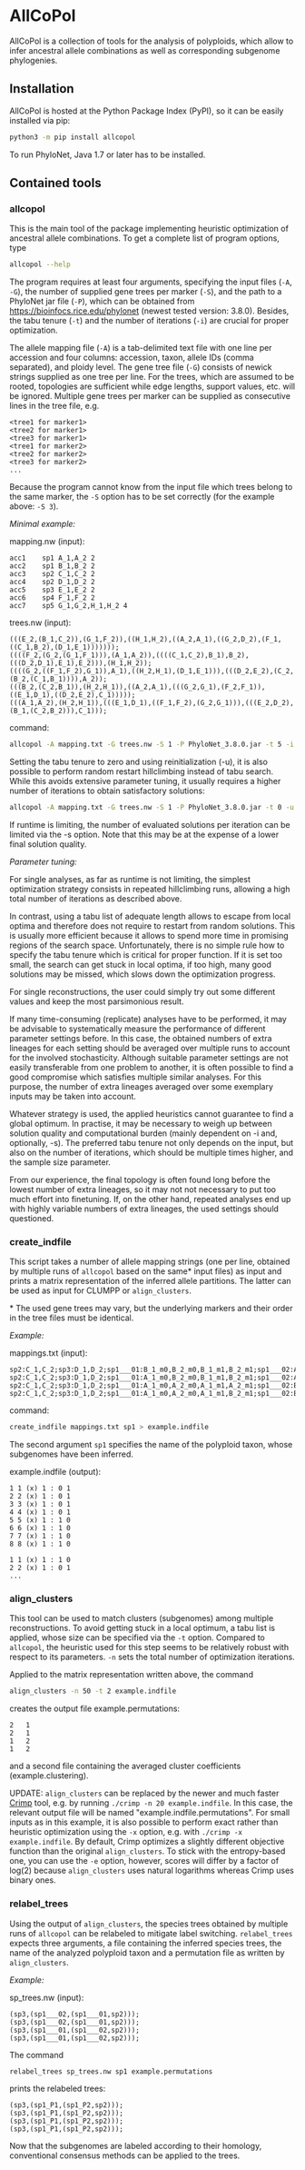 # AllCoPol

AllCoPol is a collection of tools for the analysis of polyploids, which allow to 
infer ancestral allele combinations as well as corresponding subgenome 
phylogenies.

## Installation

AllCoPol is hosted at the Python Package Index (PyPI), so it can be easily 
installed via pip:

```bash
python3 -m pip install allcopol
```

To run PhyloNet, Java 1.7 or later has to be installed.

## Contained tools

### allcopol

This is the main tool of the package implementing heuristic optimization of
ancestral allele combinations. To get a complete list of program options, type

```bash
allcopol --help
```


The program requires at least four arguments, 
specifying the input files (`-A`, `-G`), the number of supplied gene trees per marker 
(`-S`), and the path to a PhyloNet jar file (`-P`), 
which can be obtained from https://bioinfocs.rice.edu/phylonet (newest tested version: 3.8.0).
Besides, the tabu tenure (`-t`) and the number of iterations (`-i`) are crucial 
 for proper optimization. 

The allele mapping file (`-A`) is a tab-delimited text file with one line 
per accession and four columns: accession, taxon, allele IDs (comma separated), 
and ploidy level.
The gene tree file (`-G`) consists of newick strings supplied as one tree per line. 
For the trees, which are assumed to be rooted, topologies are sufficient while 
edge lengths, support values, etc. will be ignored. Multiple gene trees per 
marker can be supplied as consecutive lines in the tree file, e.g.

```text
<tree1 for marker1>
<tree2 for marker1>
<tree3 for marker1>
<tree1 for marker2>
<tree2 for marker2>
<tree3 for marker2>
...
```

Because the program cannot know from the input file which trees belong to the 
same marker, the `-S` option has to be set correctly (for the example above: `-S 3`).


_Minimal example:_

mapping.nw (input):

```text
acc1	sp1	A_1,A_2	2
acc2	sp1	B_1,B_2	2
acc3	sp2	C_1,C_2	2
acc4	sp2	D_1,D_2	2
acc5	sp3	E_1,E_2	2
acc6	sp4	F_1,F_2	2
acc7	sp5	G_1,G_2,H_1,H_2	4
```

trees.nw (input):

```text
(((E_2,(B_1,C_2)),(G_1,F_2)),((H_1,H_2),((A_2,A_1),((G_2,D_2),(F_1,((C_1,B_2),(D_1,E_1)))))));
((((F_2,(G_2,(G_1,F_1))),(A_1,A_2)),((((C_1,C_2),B_1),B_2),(((D_2,D_1),E_1),E_2))),(H_1,H_2));
((((G_2,((F_1,F_2),G_1)),A_1),((H_2,H_1),(D_1,E_1))),(((D_2,E_2),(C_2,(B_2,(C_1,B_1)))),A_2));
(((B_2,(C_2,B_1)),(H_2,H_1)),((A_2,A_1),(((G_2,G_1),(F_2,F_1)),((E_1,D_1),((D_2,E_2),C_1)))));
(((A_1,A_2),(H_2,H_1)),(((E_1,D_1),((F_1,F_2),(G_2,G_1))),(((E_2,D_2),(B_1,(C_2,B_2))),C_1)));
```

command:

```bash
allcopol -A mapping.txt -G trees.nw -S 1 -P PhyloNet_3.8.0.jar -t 5 -i 20
```

Setting the tabu tenure to zero and using reinitialization (-u), it is also 
possible to perform random restart hillclimbing instead of tabu search.
While this avoids extensive parameter tuning, it usually requires a higher 
number of iterations to obtain satisfactory solutions:

```bash
allcopol -A mapping.txt -G trees.nw -S 1 -P PhyloNet_3.8.0.jar -t 0 -u 1 -i 100
```

If runtime is limiting, the number of evaluated solutions per iteration can be 
limited via the -s option. Note that this may be at the expense of a lower final
solution quality.

_Parameter tuning:_

For single analyses, as far as runtime is not limiting, the simplest optimization strategy consists in repeated hillclimbing runs, allowing a high total number of iterations as described above.

In contrast, using a tabu list of adequate length allows to escape from local optima and therefore does not require to restart from random solutions.
This is usually more efficient because it allows to spend more time in promising regions of the search space.
Unfortunately, there is no simple rule how to specify the tabu tenure which is critical for proper function.
If it is set too small, the search can get stuck in local optima, if too high, many good solutions may be missed, which slows down the optimization progress.

For single reconstructions, the user could simply try out some different values and keep the most parsimonious result.

If many time-consuming (replicate) analyses have to be performed, it may be advisable to systematically measure the performance of different parameter settings before.
In this case, the obtained numbers of extra lineages for each setting should be averaged over multiple runs to account for the involved stochasticity.
Although suitable parameter settings are not easily transferable from one problem to another, it is often possible to find a good compromise which satisfies multiple similar analyses.
For this purpose, the number of extra lineages averaged over some exemplary inputs may be taken into account.

Whatever strategy is used, the applied heuristics cannot guarantee to find a global optimum.
In practise, it may be necessary to weigh up between solution quality and computational burden (mainly dependent on -i and, optionally, -s).
The preferred tabu tenure not only depends on the input, but also on the number of iterations, which should be multiple times higher, and the sample size parameter.

From our experience, the final topology is often found long before the lowest number of extra lineages, so it may not not necessary to put too much effort into finetuning.
If, on the other hand, repeated analyses end up with highly variable numbers of extra lineages, the used settings should questioned.



### create_indfile

This script takes a number of allele mapping strings (one per line, obtained 
by multiple runs of `allcopol` based on the same\* input files) as input and 
prints a matrix representation of the inferred allele partitions. The latter can
be used as input for CLUMPP or `align_clusters`.

\* The used gene trees may vary, but the underlying markers and their order in 
the tree files must be identical.

_Example:_

mappings.txt (input):

```text
sp2:C_1,C_2;sp3:D_1,D_2;sp1___01:B_1_m0,B_2_m0,B_1_m1,B_2_m1;sp1___02:A_1_m0,A_2_m0,A_1_m1,A_2_m1
sp2:C_1,C_2;sp3:D_1,D_2;sp1___01:A_1_m0,B_2_m0,B_1_m1,B_2_m1;sp1___02:A_2_m0,A_1_m1,A_2_m1,B_1_m0
sp2:C_1,C_2;sp3:D_1,D_2;sp1___01:A_1_m0,A_2_m0,A_1_m1,A_2_m1;sp1___02:B_1_m0,B_2_m0,B_1_m1,B_2_m1
sp2:C_1,C_2;sp3:D_1,D_2;sp1___01:A_1_m0,A_2_m0,A_1_m1,B_2_m1;sp1___02:B_1_m0,B_2_m0,B_1_m1,A_2_m1
```

command:

```bash
create_indfile mappings.txt sp1 > example.indfile
```

The second argument `sp1` specifies the name of the polyploid taxon, whose 
subgenomes have been inferred.

example.indfile (output):

```text
1 1 (x) 1 : 0 1
2 2 (x) 1 : 0 1
3 3 (x) 1 : 0 1
4 4 (x) 1 : 0 1
5 5 (x) 1 : 1 0
6 6 (x) 1 : 1 0
7 7 (x) 1 : 1 0
8 8 (x) 1 : 1 0

1 1 (x) 1 : 1 0
2 2 (x) 1 : 0 1
...
```

### align_clusters

This tool can be used to match clusters (subgenomes) among multiple
reconstructions. To avoid getting stuck in a local optimum, a tabu list is 
applied, whose size can be specified via the `-t` option. Compared to `allcopol`, 
the heuristic used for this step seems to be relatively robust with respect to 
its parameters.
`-n` sets the total number of optimization iterations.

Applied to the matrix representation written above, the command

```bash
align_clusters -n 50 -t 2 example.indfile
```

creates the output file example.permutations:

```text
2	1
2	1
1	2
1	2
```

and a second file containing the averaged cluster coefficients 
(example.clustering).

UPDATE: `align_clusters` can be replaced by the newer and much faster [Crimp](https://github.com/ulilautenschlager/crimp/) tool, e.g. by running `./crimp -n 20 example.indfile`.
In this case, the relevant output file will be named "example.indfile.permutations".
For small inputs as in this example, it is also possible to perform exact rather than heuristic optimization using the `-x` option, e.g. with `./crimp -x example.indfile`.
By default, Crimp optimizes a slightly different objective function than the original `align_clusters`. To stick with the entropy-based one, you can use the `-e` option, however, scores will differ by a factor of log(2) because `align_clusters` uses natural logarithms whereas Crimp uses binary ones.

### relabel_trees

Using the output of `align_clusters`, the species trees obtained by multiple
runs of `allcopol` can be relabeled to mitigate label switching.
`relabel_trees` expects three arguments, a file containing the inferred species
trees, the name of the analyzed polyploid taxon and a permutation file as 
written by `align_clusters`.

_Example:_

sp_trees.nw (input):

```text
(sp3,(sp1___02,(sp1___01,sp2)));
(sp3,(sp1___02,(sp1___01,sp2)));
(sp3,(sp1___01,(sp1___02,sp2)));
(sp3,(sp1___01,(sp1___02,sp2)));
```

The command

```bash
relabel_trees sp_trees.nw sp1 example.permutations
```

prints the relabeled trees:

```text
(sp3,(sp1_P1,(sp1_P2,sp2)));
(sp3,(sp1_P1,(sp1_P2,sp2)));
(sp3,(sp1_P1,(sp1_P2,sp2)));
(sp3,(sp1_P1,(sp1_P2,sp2)));
```

Now that the subgenomes are labeled according to their homology, 
conventional consensus methods can be applied to the trees.

